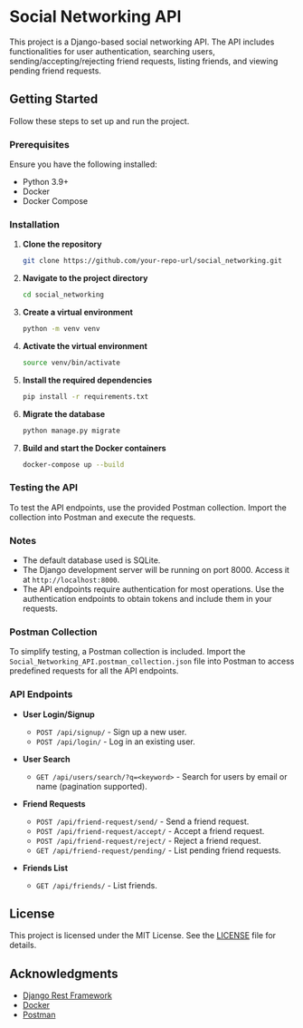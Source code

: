 # Social Networking API

This project is a Django-based social networking API. The API includes functionalities for user authentication, searching users, sending/accepting/rejecting friend requests, listing friends, and viewing pending friend requests.

## Getting Started

Follow these steps to set up and run the project.

### Prerequisites

Ensure you have the following installed:
- Python 3.9+
- Docker
- Docker Compose

### Installation

1. **Clone the repository**

    ```sh
    git clone https://github.com/your-repo-url/social_networking.git
    ```

2. **Navigate to the project directory**

    ```sh
    cd social_networking
    ```

3. **Create a virtual environment**

    ```sh
    python -m venv venv
    ```

4. **Activate the virtual environment**

    ```sh
    source venv/bin/activate
    ```

5. **Install the required dependencies**

    ```sh
    pip install -r requirements.txt
    ```

6. **Migrate the database**

    ```sh
    python manage.py migrate
    ```

7. **Build and start the Docker containers**

    ```sh
    docker-compose up --build
    ```

### Testing the API

To test the API endpoints, use the provided Postman collection. Import the collection into Postman and execute the requests.

### Notes

- The default database used is SQLite.
- The Django development server will be running on port 8000. Access it at `http://localhost:8000`.
- The API endpoints require authentication for most operations. Use the authentication endpoints to obtain tokens and include them in your requests.

### Postman Collection

To simplify testing, a Postman collection is included. Import the `Social_Networking_API.postman_collection.json` file into Postman to access predefined requests for all the API endpoints.

### API Endpoints

- **User Login/Signup**
  - `POST /api/signup/` - Sign up a new user.
  - `POST /api/login/` - Log in an existing user.
  
- **User Search**
  - `GET /api/users/search/?q=<keyword>` - Search for users by email or name (pagination supported).

- **Friend Requests**
  - `POST /api/friend-request/send/` - Send a friend request.
  - `POST /api/friend-request/accept/` - Accept a friend request.
  - `POST /api/friend-request/reject/` - Reject a friend request.
  - `GET /api/friend-request/pending/` - List pending friend requests.
  
- **Friends List**
  - `GET /api/friends/` - List friends.

## License

This project is licensed under the MIT License. See the [LICENSE](LICENSE) file for details.

## Acknowledgments

- [Django Rest Framework](https://www.django-rest-framework.org/)
- [Docker](https://www.docker.com/)
- [Postman](https://www.postman.com/)


